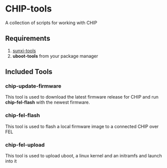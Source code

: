 # CHIP-tools
A collection of scripts for working with CHIP

## Requirements
1) [sunxi-tools](https://github.com/linux-sunxi/sunxi-tools.git)
2) **uboot-tools** from your package manager

## Included Tools
### chip-update-firmware
This tool is used to download the latest firmware release for CHIP and run **chip-fel-flash** with the newest firmware.

### chip-fel-flash
This tool is used to flash a local firmware image to a connected CHIP over FEL

### chip-fel-upload
This tool is used to upload uboot, a linux kernel and an initramfs and launch into it 

